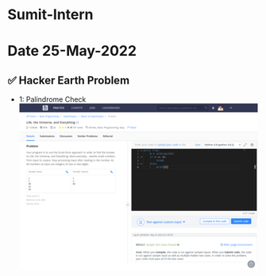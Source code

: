 # Sumit-Intern

# Date 25-May-2022


## ✅ Hacker Earth Problem
- 1: Palindrome Check
![Alt text](Life_Universe_Everything.png?raw="True")

